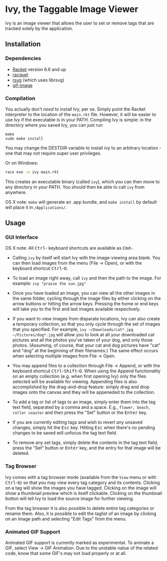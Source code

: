 Ivy, the Taggable Image Viewer
==============================

Ivy is an image viewer that allows the user to set or remove tags that are
tracked solely by the application.

## Installation

### Dependencies

- [Racket](http://racket-lang.org/) version 6.6 and up
- [racquel](https://github.com/brown131/racquel)
- [rsvg](https://github.com/takikawa/rsvg) (which uses librsvg)
- [gif-image](https://github.com/lehitoskin/gif-image)

### Compilation

You actually don't *need* to install Ivy, per se. Simply point the Racket
interpreter to the location of the `main.rkt` file. However, it will be
easier to use Ivy if the executable is in your PATH. Compiling Ivy is simple:
in the directory where you saved Ivy, you can just run

```
make
sudo make install
```

You may change the DESTDIR variable to install ivy to an arbitrary location -
one that may not require super user privileges.

Or on Windows:

``` bash
raco exe -o ivy main.rkt
```

This creates an executable binary (called `ivy`), which you can then move to
any directory in your PATH. You should then be able to call `ivy` from
anywhere.

OS X note: `make` will generate an .app bundle, and `make install` by default will
place it in `/Applications/`.


## Usage

### GUI Interface

OS X note: All <kbd>Ctrl</kbd>- keyboard shortcuts are available as
<kbd>Cmd</kbd>-.

- Calling `ivy` by itself will start Ivy with the image-viewing area blank. You
  can then load images from the menu (File -> Open), or with the keyboard
  shortcut <kbd>Ctrl</kbd>-<kbd>O</kbd>.

- To load an image right away, call `ivy` and then the path to the image.
  For example: `ivy "praise the sun.jpg"`

- Once you have loaded an image, you can view all the other images in the same
  folder, cycling through the image files by either clicking on the arrow
  buttons or hitting the arrow keys. Pressing the home or end keys will take you
  to the first and last images available respectively.

- If you want to view images from disparate locations, Ivy can also create
  a temporary collection, so that you only cycle through the set of images that
  you specified. For example, `ivy ~/Downloads/cat*.jpg ~/Pictures/dog*.jpg`
  will allow you to look at all your downloaded cat pictures and all the photos
  you've taken of your dog, and only those photos. (Assuming, of course, that
  your cat and dog pictures have "cat" and "dog" at the beginning of their
  filenames.) The same effect occurs when selecting multiple images from File ->
  Open.

- You may append files to a collection through File -> Append, or with the
  keyboard shortcut <kbd>Ctrl</kbd>-<kbd>Shift</kbd>-<kbd>O</kbd>. When using
  the Append functionality on an empty collection (e.g. when first opening Ivy)
  only the files selected will be available for viewing. Appending files is also
  accomplished by the drag-and-drop feature: simply drag and drop images onto
  the canvas and they will be appeneded to the collection.

- To add a tag or list of tags to an image, simply enter them into the tag text
  field, separated by a comma and a space. E.g., `flower, beach, roller
  coaster` and then press the "Set" button or the <kbd>Enter</kbd> key.

- If you are currently editing tags and wish to revert any unsaved changes, simply
  hit the <kbd>Esc</kbd> key. Hitting <kbd>Esc</kbd> when there's no pending changes
  to be saved will unfocus the tag text field.

- To remove any set tags, simply delete the contents in the tag text field,
  press the "Set" button or <kbd>Enter</kbd> key, and the entry for that image will be
  deleted.

### Tag Browser

Ivy comes with a tag browser mode (available from the `View` menu or with
<kbd>Ctrl</kbd>-<kbd>b</kbd>) so that you may view every tag category and its
contents. Clicking on a tag will show the images you have tagged. Clicking on
the image will show a thumbnail preview which is itself clickable. Clicking on
the thumbnail button will tell Ivy to load the source image for further viewing.

From the tag browser it is also possible to delete entire tag categories or
rename them. Also, it is possible to edit the taglist of an image by clicking on
an image path and selecting "Edit Tags" from the menu.

### Animated GIF Support

Animated GIF support is currently marked as experimental. To animate a GIF,
select View -> GIF Animation. Due to the unstable natue of the related code,
know that some GIF's may not load properly or at all.
